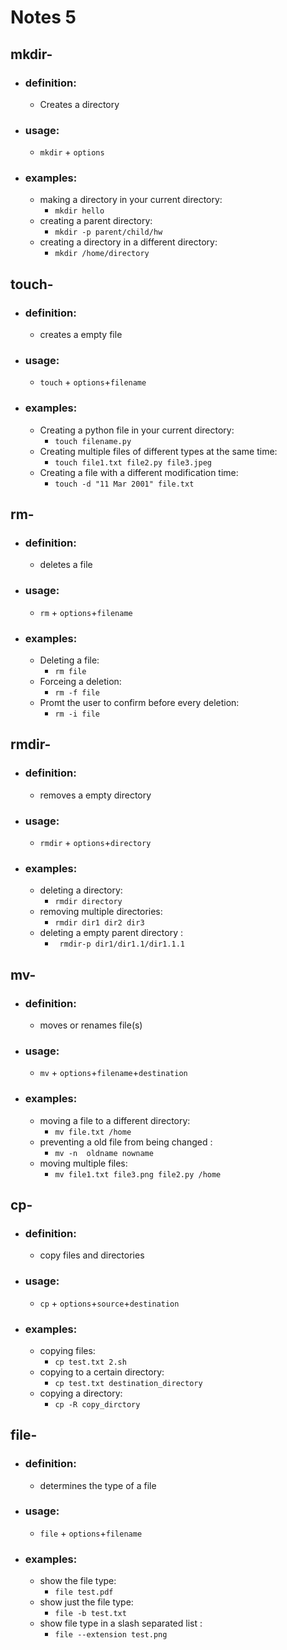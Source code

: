 # Notes 5
    
## mkdir- 
+ ### definition:
  + Creates a directory
+ ### usage: 
  + `mkdir` + `options`
+ ### examples: 
  + making a directory in your current directory:
    + `mkdir hello` 
  + creating a parent directory:
    + `mkdir -p parent/child/hw` 
  + creating a directory in a different directory: 
    + `mkdir /home/directory`

## touch- 
+ ### definition:
  + creates a empty file
+ ### usage: 
  + `touch` + `options`+`filename`
+ ### examples: 
  + Creating a python file in your current directory:
    + `touch filename.py` 
  + Creating multiple files of different types at the same time:
    + `touch file1.txt file2.py file3.jpeg` 
  + Creating a file with a different modification time: 
    + `touch -d "11 Mar 2001" file.txt`

## rm- 
+ ### definition:
  + deletes a file
+ ### usage: 
  + `rm` + `options`+`filename`
+ ### examples: 
  + Deleting a file:
    + `rm file ` 
  + Forceing a deletion:
    + `rm -f file` 
  + Promt the user to confirm before every deletion: 
    + `rm -i file`

## rmdir- 
+ ### definition:
  + removes a empty directory
+ ### usage: 
  + `rmdir` + `options`+`directory`
+ ### examples: 
  + deleting a directory:
    + `rmdir directory ` 
  + removing multiple directories:
    + `rmdir dir1 dir2 dir3 ` 
  + deleting a empty parent directory : 
    + ` rmdir-p dir1/dir1.1/dir1.1.1`

## mv- 
+ ### definition:
  + moves or renames file(s)
+ ### usage: 
  + `mv` + `options`+`filename`+`destination`
+ ### examples: 
  + moving a file to a different directory:
    + `mv file.txt /home ` 
  + preventing a old file from being changed :
    + `mv -n  oldname nowname` 
  + moving multiple files: 
    + `mv file1.txt file3.png file2.py /home `

## cp- 
+ ### definition:
  + copy files and directories
+ ### usage: 
  + `cp` + `options`+`source`+`destination`
+ ### examples: 
  + copying files:
    + `cp test.txt 2.sh` 
  + copying to a certain directory:
    + `cp test.txt destination_directory ` 
  + copying a directory: 
    + `cp -R copy_dirctory`

## file- 
+ ### definition:
  + determines the type of a file
+ ### usage: 
  + `file` + `options`+`filename`
+ ### examples: 
  + show the file type:
    + `file test.pdf` 
  + show just the file type:
    + `file -b test.txt ` 
  + show file type in a slash separated list : 
    + `file --extension test.png`